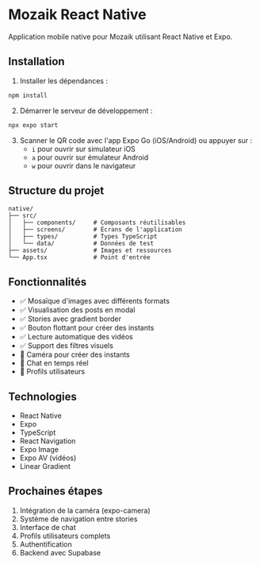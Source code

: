 # Mozaik React Native

Application mobile native pour Mozaik utilisant React Native et Expo.

## Installation

1. Installer les dépendances :
```bash
npm install
```

2. Démarrer le serveur de développement :
```bash
npx expo start
```

3. Scanner le QR code avec l'app Expo Go (iOS/Android) ou appuyer sur :
   - `i` pour ouvrir sur simulateur iOS
   - `a` pour ouvrir sur émulateur Android
   - `w` pour ouvrir dans le navigateur

## Structure du projet

```
native/
├── src/
│   ├── components/     # Composants réutilisables
│   ├── screens/        # Écrans de l'application
│   ├── types/          # Types TypeScript
│   └── data/           # Données de test
├── assets/             # Images et ressources
└── App.tsx             # Point d'entrée
```

## Fonctionnalités

- ✅ Mosaïque d'images avec différents formats
- ✅ Visualisation des posts en modal
- ✅ Stories avec gradient border
- ✅ Bouton flottant pour créer des instants
- ✅ Lecture automatique des vidéos
- ✅ Support des filtres visuels
- 🚧 Caméra pour créer des instants
- 🚧 Chat en temps réel
- 🚧 Profils utilisateurs

## Technologies

- React Native
- Expo
- TypeScript
- React Navigation
- Expo Image
- Expo AV (vidéos)
- Linear Gradient

## Prochaines étapes

1. Intégration de la caméra (expo-camera)
2. Système de navigation entre stories
3. Interface de chat
4. Profils utilisateurs complets
5. Authentification
6. Backend avec Supabase